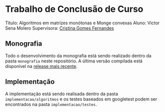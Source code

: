 # Trabalho de Conclusão de Curso
Título: Algoritmos em matrizes monótonas e Monge convexas
Aluno: Victor Sena Molero
Supervisora: [Cristina Gomes Fernandes](http://www.ime.usp.br/~cris/)

## Monografia
Todo o desenvolvimento da monografia está sendo realizado dentro da pasta `monografia` neste repositório. A última
versão compilada está disponível na [release mais recente](https://github.com/victorsenam/tcc/releases/latest).

## Implementação
A implementação está sendo realisada dentro da pasta `implementacao/algoritmos` e os testes baseados em googletest 
podem ser encontrados na pasta `implementacao/testes`.
